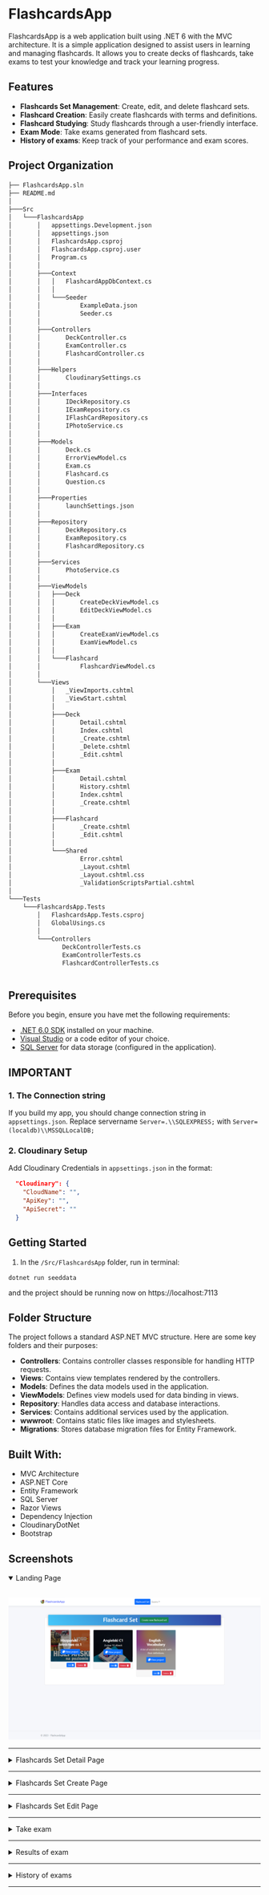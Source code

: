 # FlashcardsApp

FlashcardsApp is a web application built using .NET 6 with the MVC architecture. It is a simple application designed to assist users in learning and managing flashcards. It allows you to create decks of flashcards, take exams to test your knowledge and track your learning progress. 

## Features

- **Flashcards Set Management**: Create, edit, and delete flashcard sets.
- **Flashcard Creation**: Easily create flashcards with terms and definitions.
- **Flashcard Studying**: Study flashcards through a user-friendly interface.
- **Exam Mode**: Take exams generated from flashcard sets.
- **History of exams**: Keep track of your performance and exam scores.


## Project Organization

```
├── FlashcardsApp.sln
├── README.md
│
├───Src
│   └───FlashcardsApp
│       │   appsettings.Development.json
│       │   appsettings.json
│       │   FlashcardsApp.csproj
│       │   FlashcardsApp.csproj.user
│       │   Program.cs
│       │
│       ├───Context
│       │   │   FlashcardAppDbContext.cs
│       │   │
│       │   └───Seeder
│       │           ExampleData.json
│       │           Seeder.cs
│       │
│       ├───Controllers
│       │       DeckController.cs
│       │       ExamController.cs
│       │       FlashcardController.cs
│       │
│       ├───Helpers
│       │       CloudinarySettings.cs
│       │
│       ├───Interfaces
│       │       IDeckRepository.cs
│       │       IExamRepository.cs
│       │       IFlashCardRepository.cs
│       │       IPhotoService.cs
│       │
│       ├───Models
│       │       Deck.cs
│       │       ErrorViewModel.cs
│       │       Exam.cs
│       │       Flashcard.cs
│       │       Question.cs
│       │
│       ├───Properties
│       │       launchSettings.json
│       │
│       ├───Repository
│       │       DeckRepository.cs
│       │       ExamRepository.cs
│       │       FlashcardRepository.cs
│       │
│       ├───Services
│       │       PhotoService.cs
│       │
│       ├───ViewModels
│       │   ├───Deck
│       │   │       CreateDeckViewModel.cs
│       │   │       EditDeckViewModel.cs
│       │   │
│       │   ├───Exam
│       │   │       CreateExamViewModel.cs
│       │   │       ExamViewModel.cs
│       │   │
│       │   └───Flashcard
│       │           FlashcardViewModel.cs
│       │
│       └───Views
│           │   _ViewImports.cshtml
│           │   _ViewStart.cshtml
│           │
│           ├───Deck
│           │       Detail.cshtml
│           │       Index.cshtml
│           │       _Create.cshtml
│           │       _Delete.cshtml
│           │       _Edit.cshtml
│           │
│           ├───Exam
│           │       Detail.cshtml
│           │       History.cshtml
│           │       Index.cshtml
│           │       _Create.cshtml
│           │
│           ├───Flashcard
│           │       _Create.cshtml
│           │       _Edit.cshtml
│           │
│           └───Shared
│                   Error.cshtml
│                   _Layout.cshtml
│                   _Layout.cshtml.css
│                   _ValidationScriptsPartial.cshtml
│       
└───Tests
    └───FlashcardsApp.Tests
        │   FlashcardsApp.Tests.csproj
        │   GlobalUsings.cs
        │
        └───Controllers
               DeckControllerTests.cs
               ExamControllerTests.cs
               FlashcardControllerTests.cs
        
```

## Prerequisites

Before you begin, ensure you have met the following requirements:

- [.NET 6.0 SDK](https://dotnet.microsoft.com/en-us/download/dotnet/6.0) installed on your machine.
- [Visual Studio](https://visualstudio.microsoft.com/pl/) or a code editor of your choice.
- [SQL Server](https://www.microsoft.com/en-us/sql-server/sql-server-downloads) for data storage (configured in the application).

## IMPORTANT

### 1. The Connection string
If you build my app, you should change connection string in  `appsettings.json`. Replace servername `Server=.\\SQLEXPRESS;` with `Server=(localdb)\\MSSQLLocalDB;`

### 2. Cloudinary Setup
Add Cloudinary Credentials in `appsettings.json` in the format:
```json
  "Cloudinary": {
    "CloudName": "",
    "ApiKey": "",
    "ApiSecret": ""
  }
```

## Getting Started

1. In the `/Src/FlashcardsApp` folder, run in terminal:
```
dotnet run seeddata
```
and the project should be running now on https://localhost:7113


## Folder Structure
The project follows a standard ASP.NET MVC structure. Here are some key folders and their purposes:

- **Controllers**: Contains controller classes responsible for handling HTTP requests.
- **Views**: Contains view templates rendered by the controllers.
- **Models**: Defines the data models used in the application.
- **ViewModels**: Defines view models used for data binding in views.
- **Repository**: Handles data access and database interactions.
- **Services**: Contains additional services used by the application.
- **wwwroot**: Contains static files like images and stylesheets.
- **Migrations**: Stores database migration files for Entity Framework.

## Built With:

- MVC Architecture
- ASP.NET Core
- Entity Framework
- SQL Server
- Razor Views
- Dependency Injection
- CloudinaryDotNet
- Bootstrap

## Screenshots

<details open>
<summary>Landing Page</summary>
<br>

![imageLanding](.github/assets/landing.png)
</details>

---

<details>
<summary>Flashcards Set Detail Page</summary>
<br>

![imageDetail](.github/assets/detail.png)
</details>

---

<details>
<summary>Flashcards Set Create Page</summary>
<br>

![imageCreate](.github/assets/flashcardsset_create.png)
</details>

---

<details>
<summary>Flashcards Set Edit Page</summary>
<br>

![imageEdit](.github/assets/flashcardsset_edit.png)
</details>

---

<details>
<summary>Take exam</summary>
<br>

![imageExam](.github/assets/exam.png)
</details>

---


<details>
<summary>Results of exam</summary>
<br>

![imageResult](.github/assets/result.png)
</details>

---

<details>
<summary>History of exams</summary>
<br>

![imageHistory](.github/assets/history.png)
</details>

---
